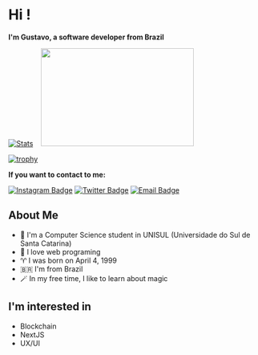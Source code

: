 # Hi !

**I'm Gustavo, a software developer from Brazil**


  [![Stats](https://github-readme-stats.vercel.app/api?username=gusmartins499&show_icons=true&theme=radical)](https://github-readme-stats.vercel.app/api?username=gusmartins499&show_icons=true&theme=radical)&nbsp; &nbsp; <img src="https://github-readme-stats.vercel.app/api/top-langs/?username=gusmartins499&layout=compact&theme=radical" width="305" height="195">

  [![trophy](https://github-profile-trophy.vercel.app/?username=Gusmartins499&theme=radical&no-frame=true&row=1&&margin-w=20&no-bg=true)](https://github-profile-trophy.vercel.app/?username=Gusmartins499&theme=radical&no-frame=true&row=1&&margin-w=20&no-bg=true)

**If you want to contact to me:**

[![Instagram Badge](https://img.shields.io/badge/-Instagram-purple?style=flat-square&logo=Instagram&logoColor=white&link=https://www.instagram.com/gustavos_m/)](https://www.instagram.com/gustavos_m/)
[![Twitter Badge](https://img.shields.io/badge/-Twitter-1da1f2?style=flat-square&labelColor=1da1f2&logo=twitter&logoColor=white&link=https://twitter.com/gusmartins994)](https://twitter.com/gusmartins994)
[![Email Badge](https://img.shields.io/badge/-Email-c14438?style=flat-square&logo=Gmail&logoColor=white&link=mailto:gustavosm994@gmail.com.com)](mailto:gustavosm994@gmail.com.com)

## About Me
- :school: I'm a Computer Science student in UNISUL (Universidade do Sul de Santa Catarina)
- :rocket: I love web programing
- :aries: I was born on April 4, 1999
- :brazil: I'm from Brazil
- :magic_wand: In my free time, I like to learn about magic
  
## I'm interested in

- Blockchain
- NextJS
- UX/UI
